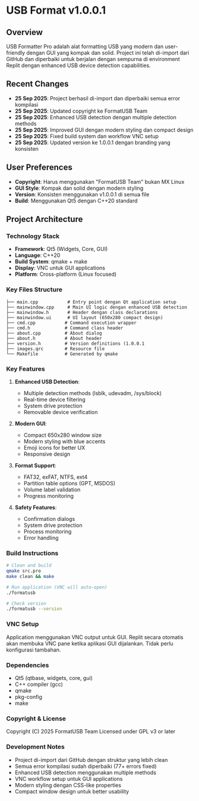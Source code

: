 # USB Format v1.0.0.1

## Overview
USB Formatter Pro adalah alat formatting USB yang modern dan user-friendly dengan GUI yang kompak dan solid. Project ini telah di-import dari GitHub dan diperbaiki untuk berjalan dengan sempurna di environment Replit dengan enhanced USB device detection capabilities.

## Recent Changes
- **25 Sep 2025**: Project berhasil di-import dan diperbaiki semua error kompilasi
- **25 Sep 2025**: Updated copyright ke FormatUSB Team
- **25 Sep 2025**: Enhanced USB detection dengan multiple detection methods
- **25 Sep 2025**: Improved GUI dengan modern styling dan compact design
- **25 Sep 2025**: Fixed build system dan workflow VNC setup
- **25 Sep 2025**: Updated version ke 1.0.0.1 dengan branding yang konsisten

## User Preferences
- **Copyright**: Harus menggunakan "FormatUSB Team" bukan MX Linux
- **GUI Style**: Kompak dan solid dengan modern styling
- **Version**: Konsisten menggunakan v1.0.0.1 di semua file
- **Build**: Menggunakan Qt5 dengan C++20 standard

## Project Architecture

### Technology Stack
- **Framework**: Qt5 (Widgets, Core, GUI)
- **Language**: C++20
- **Build System**: qmake + make
- **Display**: VNC untuk GUI applications
- **Platform**: Cross-platform (Linux focused)

### Key Files Structure
```
├── main.cpp           # Entry point dengan Qt application setup
├── mainwindow.cpp     # Main UI logic dengan enhanced USB detection
├── mainwindow.h       # Header dengan class declarations
├── mainwindow.ui      # UI layout (650x280 compact design)
├── cmd.cpp           # Command execution wrapper
├── cmd.h             # Command class header
├── about.cpp         # About dialog
├── about.h           # About header
├── version.h         # Version definitions (1.0.0.1
├── images.qrc        # Resource file
└── Makefile          # Generated by qmake
```

### Key Features
1. **Enhanced USB Detection**:
   - Multiple detection methods (lsblk, udevadm, /sys/block)
   - Real-time device filtering
   - System drive protection
   - Removable device verification

2. **Modern GUI**:
   - Compact 650x280 window size
   - Modern styling with blue accents
   - Emoji icons for better UX
   - Responsive design

3. **Format Support**:
   - FAT32, exFAT, NTFS, ext4
   - Partition table options (GPT, MSDOS)
   - Volume label validation
   - Progress monitoring

4. **Safety Features**:
   - Confirmation dialogs
   - System drive protection
   - Process monitoring
   - Error handling

### Build Instructions
```bash
# Clean and build
qmake src.pro
make clean && make

# Run application (VNC will auto-open)
./formatusb

# Check version
./formatusb --version
```

### VNC Setup
Application menggunakan VNC output untuk GUI. Replit secara otomatis akan membuka VNC pane ketika aplikasi GUI dijalankan. Tidak perlu konfigurasi tambahan.

### Dependencies
- Qt5 (qtbase, widgets, core, gui)
- C++ compiler (gcc)
- qmake
- pkg-config
- make

### Copyright & License
Copyright (C) 2025 FormatUSB Team
Licensed under GPL v3 or later

### Development Notes
- Project di-import dari GitHub dengan struktur yang lebih clean
- Semua error kompilasi sudah diperbaiki (77+ errors fixed)
- Enhanced USB detection menggunakan multiple methods
- VNC workflow setup untuk GUI applications
- Modern styling dengan CSS-like properties
- Compact window design untuk better usability
